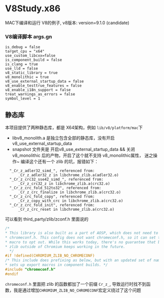# V8Study.x86
MAC下编译和运行 V8的例子, v8版本: version=9.1.0 (candidate)


### V8编译脚本 args.gn
```
is_debug = false
target_cpu = "x64"
use_custom_libcxx=false
is_component_build = false
is_clang = true
use_lld = false
v8_static_library = true
v8_monolithic = true
v8_use_external_startup_data = false
v8_enable_testtrue_features = false
v8_enable_i18n_support = false
treat_warnings_as_errors = false
symbol_level = 1
```

## 静态库
本项目提供了两种静态库，都是 X64架构，例如 `lib/v8/platform/mac`下
- libv8_monolith.a 是独立包含全部的静态库，没有开启 v8_use_external_startup_data
- snapshot 文件夹是 开启v8_use_external_startup_data && 关闭 v8_monolithic 后的产物，开启了这个就不支持 v8_monolithic属性， 迷之操作~
编译这个还有一个 zlib 的坑，报错如下：
```
  "_Cr_z_adler32_simd_", referenced from:
      _Cr_z_adler32_z in libchrome_zlib.a(adler32.o)
  "_Cr_z_crc32_sse42_simd_", referenced from:
      _Cr_z_crc32_z in libchrome_zlib.a(crc32.o)
  "_Cr_z_crc_fold_512to32", referenced from:
      _Cr_z_crc_finalize in libchrome_zlib.a(crc32.o)
  "_Cr_z_crc_fold_copy", referenced from:
      _Cr_z_copy_with_crc in libchrome_zlib.a(crc32.o)
  "_Cr_z_crc_fold_init", referenced from:
      _Cr_z_crc_reset in libchrome_zlib.a(crc32.o)
```
可以看到 third_party/zlib/zconf.h 里面说的
```c++
/*
* This library is also built as a part of AOSP, which does not need to include
* chromeconf.h. This config does not want chromeconf.h, so it can set this
* macro to opt out. While this works today, there's no guarantee that building
* zlib outside of Chromium keeps working in the future.
  */
#if !defined(CHROMIUM_ZLIB_NO_CHROMECONF)
/* This include does prefixing as below, but with an updated set of names.  Also
* sets up export macros in component builds. */
#include "chromeconf.h"
#endif
```
`chromeconf.h` 里面把 zlib 的函数都加了一个前缀 `Cr_z_`, 导致运行时找不到函数，我是通过增加`CHROMIUM_ZLIB_NO_CHROMECONF`宏定义绕过了这个问题